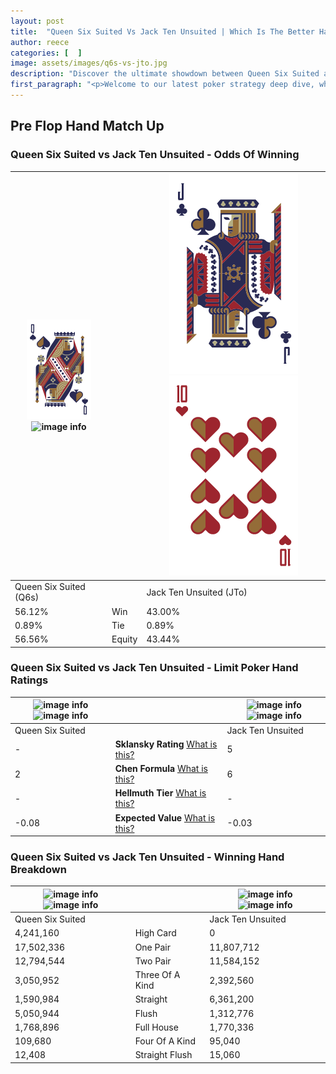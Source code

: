 ```yaml
---
layout: post
title:  "Queen Six Suited Vs Jack Ten Unsuited | Which Is The Better Hand In Poker? A Complete Guide"
author: reece
categories: [  ]
image: assets/images/q6s-vs-jto.jpg
description: "Discover the ultimate showdown between Queen Six Suited and Jack Ten Unsuited in poker! Uncover the odds, strategies, and scenarios where one hand triumphs over the other. Get ready to up your poker game with this thrilling analysis."
first_paragraph: "<p>Welcome to our latest poker strategy deep dive, where we're pitting two distinct hands against each other in a high-stakes showdown: Queen Six Suited vs Jack Ten Unsuited.</p><p>In the dynamic world of poker, every decision counts, and knowing which hand holds the upper hand is key to your success at the table.</p><p>In this article, we'll dissect these two hands, explore the scenarios where one dominates the other, and equip you with the knowledge to make strategic choices that can tip the odds in your favor.</p><p>Get ready to unravel the intriguing dynamics of these poker hands and elevate your game to new heights.</p>"
---
```




[comment]: # (sp0)

## Pre Flop Hand Match Up

<div class="table hand-ratings" markdown="1"> 



### Queen Six Suited vs Jack Ten Unsuited - Odds Of Winning


    
| ![image info](assets/images/hand1/Q.png) ![image info](assets/images/hand1/6s.png) |  | ![image info](assets/images/hand2/J.png) ![image info](assets/images/hand2/To.png) |
| -------- | -------- | -------- |
| Queen Six Suited (Q6s) |  | Jack Ten Unsuited (JTo) |
| 56.12% | Win | 43.00% |
| 0.89% | Tie | 0.89% |
| 56.56% | Equity | 43.44% |




[comment]: # (sp1)



### Queen Six Suited vs Jack Ten Unsuited - Limit Poker Hand Ratings


    
| ![image info](https://www.riverpairs.com/assets/images/hand1/Q.png) ![image info](https://www.riverpairs.com/assets/images/hand1/6s.png) |  | ![image info](https://www.riverpairs.com/assets/images/hand2/J.png) ![image info](https://www.riverpairs.com/assets/images/hand2/To.png) |
| -------- | -------- | -------- |
| Queen Six Suited |  | Jack Ten Unsuited |
| - | **Sklansky Rating** [What is this?](/sklansky-rating-explained) | 5 |
| 2 | **Chen Formula** [What is this?](/chen-formula-explained) | 6 |
| - | **Hellmuth Tier** [What is this?](/Hellmuth-tier-explained) | - |
| -0.08 | **Expected Value** [What is this?](/expected-value-explained) | -0.03 |




[comment]: # (sp2)



### Queen Six Suited vs Jack Ten Unsuited - Winning Hand Breakdown


    
| ![image info](https://www.riverpairs.com/assets/images/hand1/Q.png) ![image info](https://www.riverpairs.com/assets/images/hand1/6s.png) |  | ![image info](https://www.riverpairs.com/assets/images/hand2/J.png) ![image info](https://www.riverpairs.com/assets/images/hand2/To.png) |
| -------- | -------- | -------- |
| Queen Six Suited |  | Jack Ten Unsuited |
| 4,241,160 | High Card | 0 |
| 17,502,336 | One Pair | 11,807,712 |
| 12,794,544 | Two Pair | 11,584,152 |
| 3,050,952 | Three Of A Kind | 2,392,560 |
| 1,590,984 | Straight | 6,361,200 |
| 5,050,944 | Flush | 1,312,776 |
| 1,768,896 | Full House | 1,770,336 |
| 109,680 | Four Of A Kind | 95,040 |
| 12,408 | Straight Flush | 15,060 |




[comment]: # (sp3)



</div>

[comment]: # (sp4)



[comment]: # (sp5)


